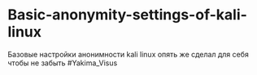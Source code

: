 # Basic-anonymity-settings-of-kali-linux
Базовые настройки анонимности kali linux опять же сделал для себя чтобы не забыть #Yakima_Visus
